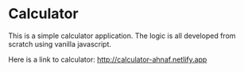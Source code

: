 # Calculator
This is a simple calculator application. The logic is all developed from scratch using vanilla javascript.

Here is a link to calculator: http://calculator-ahnaf.netlify.app
